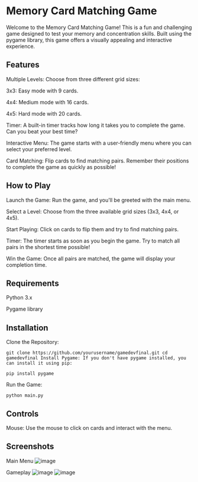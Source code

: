 # Memory Card Matching Game
Welcome to the Memory Card Matching Game! This is a fun and challenging game designed to test your memory and concentration skills. Built using the pygame library, this game offers a visually appealing and interactive experience.

## Features
Multiple Levels: Choose from three different grid sizes:

3x3: Easy mode with 9 cards.

4x4: Medium mode with 16 cards.

4x5: Hard mode with 20 cards.

Timer: A built-in timer tracks how long it takes you to complete the game. Can you beat your best time?

Interactive Menu: The game starts with a user-friendly menu where you can select your preferred level.

Card Matching: Flip cards to find matching pairs. Remember their positions to complete the game as quickly as possible!

## How to Play
Launch the Game: Run the game, and you'll be greeted with the main menu.

Select a Level: Choose from the three available grid sizes (3x3, 4x4, or 4x5).

Start Playing: Click on cards to flip them and try to find matching pairs.

Timer: The timer starts as soon as you begin the game. Try to match all pairs in the shortest time possible!

Win the Game: Once all pairs are matched, the game will display your completion time.

## Requirements
Python 3.x

Pygame library

## Installation
Clone the Repository:

`git clone https://github.com/yourusername/gamedevfinal.git
cd gamedevfinal
Install Pygame:
If you don't have pygame installed, you can install it using pip:`


`pip install pygame`

Run the Game:

`python main.py`
## Controls
Mouse: Use the mouse to click on cards and interact with the menu.

## Screenshots
Main Menu
![image](https://github.com/user-attachments/assets/790bb5d0-9eb4-4564-be1e-bd830e4d39e9)

Gameplay
![image](https://github.com/user-attachments/assets/fe291816-5afc-4c93-ba5e-d1e4deb1e718)
![image](https://github.com/user-attachments/assets/58547692-d026-4422-bcb3-bfc1b5e9f424)

